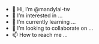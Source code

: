 - 👋 Hi, I’m @mandylai-tw
- 👀 I’m interested in ...
- 🌱 I’m currently learning ...
- 💞️ I’m looking to collaborate on ...
- 📫 How to reach me ...

<!---
mandylai-tw/mandylai-tw is a ✨ special ✨ repository because its `README.md` (this file) appears on your GitHub profile.
You can click the Preview link to take a look at your changes.
--->
